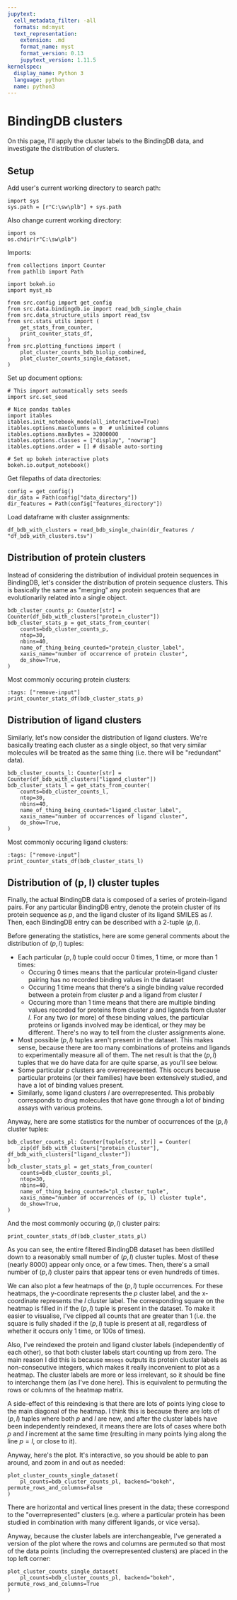 ```yaml
---
jupytext:
  cell_metadata_filter: -all
  formats: md:myst
  text_representation:
    extension: .md
    format_name: myst
    format_version: 0.13
    jupytext_version: 1.11.5
kernelspec:
  display_name: Python 3
  language: python
  name: python3
---
```


# BindingDB clusters

On this page, I'll apply the cluster labels to the BindingDB data, and
investigate the distribution of clusters.


## Setup

Add user's current working directory to search path:
```{code-cell}
import sys
sys.path = [r"C:\sw\plb"] + sys.path
```

Also change current working directory:
```{code-cell}
import os
os.chdir(r"C:\sw\plb")
```

Imports:
```{code-cell}
from collections import Counter
from pathlib import Path

import bokeh.io
import myst_nb

from src.config import get_config
from src.data.bindingdb.io import read_bdb_single_chain
from src.data_structure_utils import read_tsv
from src.stats_utils import (
    get_stats_from_counter,
    print_counter_stats_df,
)
from src.plotting_functions import (
    plot_cluster_counts_bdb_biolip_combined,
    plot_cluster_counts_single_dataset,
)

```

Set up document options:
```{code-cell}
# This import automatically sets seeds
import src.set_seed

# Nice pandas tables
import itables
itables.init_notebook_mode(all_interactive=True)
itables.options.maxColumns = 0  # unlimited columns
itables.options.maxBytes = 32000000
itables.options.classes = ["display", "nowrap"]
itables.options.order = [] # disable auto-sorting

# Set up bokeh interactive plots
bokeh.io.output_notebook()
```

Get filepaths of data directories:
```{code-cell}
config = get_config()
dir_data = Path(config["data_directory"])
dir_features = Path(config["features_directory"])
```

Load dataframe with cluster assignments:
```{code-cell}
df_bdb_with_clusters = read_bdb_single_chain(dir_features / "df_bdb_with_clusters.tsv")
```


## Distribution of protein clusters

Instead of considering the distribution of individual protein sequences in
BindingDB, let's consider the distribution of protein sequence clusters. This is
basically the same as "merging" any protein sequences that are evolutionarily
related into a single object.

```{code-cell}
bdb_cluster_counts_p: Counter[str] = Counter(df_bdb_with_clusters["protein_cluster"])
bdb_cluster_stats_p = get_stats_from_counter(
    counts=bdb_cluster_counts_p,
    ntop=30,
    nbins=40,
    name_of_thing_being_counted="protein_cluster_label",
    xaxis_name="number of occurrence of protein cluster",
    do_show=True,
)
```

Most commonly occuring protein clusters:
```{code-cell}
:tags: ["remove-input"]
print_counter_stats_df(bdb_cluster_stats_p)
```


## Distribution of ligand clusters

Similarly, let's now consider the distribution of ligand clusters. We're
basically treating each cluster as a single object, so that very similar
molecules will be treated as the same thing (i.e. there will be "redundant"
data).

```{code-cell}
bdb_cluster_counts_l: Counter[str] = Counter(df_bdb_with_clusters["ligand_cluster"])
bdb_cluster_stats_l = get_stats_from_counter(
    counts=bdb_cluster_counts_l,
    ntop=30,
    nbins=40,
    name_of_thing_being_counted="ligand_cluster_label",
    xaxis_name="number of occurrences of ligand cluster",
    do_show=True,
)
```

Most commonly occuring ligand clusters:
```{code-cell}
:tags: ["remove-input"]
print_counter_stats_df(bdb_cluster_stats_l)
```


## Distribution of (p, l) cluster tuples

Finally, the actual BindingDB data is composed of a series of protein-ligand
pairs. For any particular BindingDB entry, denote the protein cluster of its
protein sequence as $p$, and the ligand cluster of its ligand SMILES as $l$.
Then, each BindingDB entry can be described with a 2-tuple $(p,l)$.

Before generating the statistics, here are some general comments about the
distribution of $(p,l)$ tuples:

- Each particular $(p,l)$ tuple could occur 0 times, 1 time, or more than 1
  times:
  - Occuring 0 times means that the particular protein-ligand cluster pairing
    has no recorded binding values in the dataset
  - Occuring 1 time means that there's a single binding value recorded between a
    protein from cluster $p$ and a ligand from cluster $l$
  - Occuring more than 1 time means that there are multiple binding values
    recorded for proteins from cluster $p$ and ligands from cluster $l$. For any
    two (or more) of these binding values, the particular proteins or ligands
    involved may be identical, or they may be different. There's no way to tell
    from the cluster assignments alone.
- Most possible $(p,l)$ tuples aren't present in the dataset. This makes sense,
  because there are too many combinations of proteins and ligands to
  experimentally measure all of them. The net result is that the $(p,l)$ tuples
  that we do have data for are quite sparse, as you'll see below.
- Some particular $p$ clusters are overrepresented. This occurs because
  particular proteins (or their families) have been extensively studied, and
  have a lot of binding values present.
- Similarly, some ligand clusters $l$ are overrepresented. This probably
  corresponds to drug molecules that have gone through a lot of binding assays
  with various proteins.

Anyway, here are some statistics for the number of occurrences of the $(p,l)$
cluster tuples:

```{code-cell}
bdb_cluster_counts_pl: Counter[tuple[str, str]] = Counter(
    zip(df_bdb_with_clusters["protein_cluster"], df_bdb_with_clusters["ligand_cluster"])
)
bdb_cluster_stats_pl = get_stats_from_counter(
    counts=bdb_cluster_counts_pl,
    ntop=30,
    nbins=40,
    name_of_thing_being_counted="pl_cluster_tuple",
    xaxis_name="number of occurrences of (p, l) cluster tuple",
    do_show=True,
)
```

And the most commonly occuring $(p,l)$ cluster pairs:
```{code-cell}
print_counter_stats_df(bdb_cluster_stats_pl)
```

As you can see, the entire filtered BindingDB dataset has been distilled down to
a reasonably small number of $(p,l)$ cluster tuples. Most of these (nearly 8000)
appear only once, or a few times. Then, there's a small number of $(p,l)$
cluster pairs that appear tens or even hundreds of times.

We can also plot a few heatmaps of the $(p,l)$ tuple occurrences. For these
heatmaps, the y-coordinate represents the $p$ cluster label, and the
x-coordinate represents the $l$ cluster label. The corresponding square on the
heatmap is filled in if the $(p,l)$ tuple is present in the dataset. To make it
easier to visualise, I've clipped all counts that are greater than 1 (i.e. the
square is fully shaded if the $(p,l)$ tuple is present at all, regardless of
whether it occurs only 1 time, or 100s of times).

Also, I've reindexed the protein and ligand cluster labels (independently of
each other), so that both cluster labels start counting up from zero. The main
reason I did this is because `mmseqs` outputs its protein cluster labels as
non-consecutive integers, which makes it really inconvenient to plot as a
heatmap. The cluster labels are more or less irrelevant, so it should be fine to
interchange them (as I've done here). This is equivalent to permuting the rows
or columns of the heatmap matrix.

A side-effect of this reindexing is that there are lots of points lying close to
the main diagonal of the heatmap. I think this is because there are lots of
$(p,l)$ tuples where both $p$ and $l$ are new, and after the cluster labels have
been independently reindexed, it means there are lots of cases where both $p$
and $l$ increment at the same time (resulting in many points lying along the
line $p=l$, or close to it).

Anyway, here's the plot. It's interactive, so you should be able to pan around,
and zoom in and out as needed:

```{code-cell}
plot_cluster_counts_single_dataset(
    pl_counts=bdb_cluster_counts_pl, backend="bokeh", permute_rows_and_columns=False
)
```

There are horizontal and vertical lines present in the data; these correspond to
the "overrepresented" clusters (e.g. where a particular protein has been studied
in combination with many different ligands, or vice versa).

Anyway, because the cluster labels are interchangeable, I've generated a version
of the plot where the rows and columns are permuted so that most of the data
points (including the overrepresented clusters) are placed in the top left
corner:

```{code-cell}
plot_cluster_counts_single_dataset(
    pl_counts=bdb_cluster_counts_pl, backend="bokeh", permute_rows_and_columns=True
)
```
